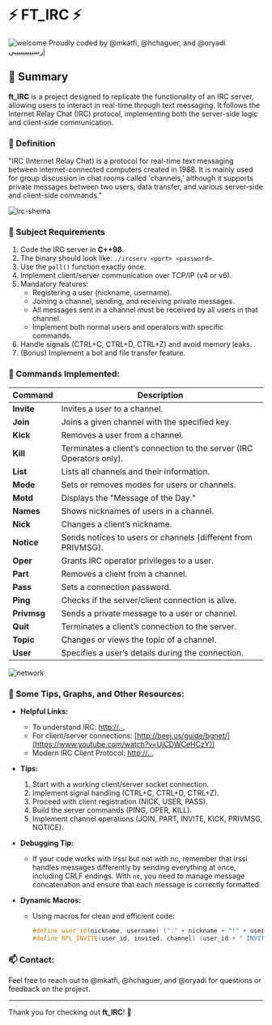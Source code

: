 
# ⚡ FT_IRC ⚡
![welcome](https://github.com/user-attachments/assets/e7c3d537-f72d-48c4-83d8-62e451b9e8a3)
Proudly coded by @mkatfi, @hchaguer, and @oryadi  إرسيييييييييي

## 💫 Summary
**ft_IRC** is a project designed to replicate the functionality of an IRC server, allowing users to interact in real-time through text messaging. It follows the Internet Relay Chat (IRC) protocol, implementing both the server-side logic and client-side communication.

### 🔮 Definition
"IRC (Internet Relay Chat) is a protocol for real-time text messaging between internet-connected computers created in 1988. It is mainly used for group discussion in chat rooms called 'channels,' although it supports private messages between two users, data transfer, and various server-side and client-side commands."

![irc-shema](https://github.com/user-attachments/assets/9d141f25-9a13-4541-adc3-fd207ac2ecb1)

### 💾 Subject Requirements
1. Code the IRC server in **C++98**.
2. The binary should look like: `./ircserv <port> <password>`.
3. Use the `poll()` function exactly once.
4. Implement client/server communication over TCP/IP (v4 or v6).
5. Mandatory features:
   - Registering a user (nickname, username).
   - Joining a channel, sending, and receiving private messages.
   - All messages sent in a channel must be received by all users in that channel.
   - Implement both normal users and operators with specific commands.
6. Handle signals (CTRL+C, CTRL+D, CTRL+Z) and avoid memory leaks.
7. (Bonus) Implement a bot and file transfer feature.

### 🔆 Commands Implemented:
| Command  | Description |
|----------|-------------|
| **Invite**  | Invites a user to a channel. |
| **Join**    | Joins a given channel with the specified key. |
| **Kick**    | Removes a user from a channel. |
| **Kill**    | Terminates a client’s connection to the server (IRC Operators only). |
| **List**    | Lists all channels and their information. |
| **Mode**    | Sets or removes modes for users or channels. |
| **Motd**    | Displays the "Message of the Day." |
| **Names**   | Shows nicknames of users in a channel. |
| **Nick**    | Changes a client’s nickname. |
| **Notice**  | Sends notices to users or channels (different from PRIVMSG). |
| **Oper**    | Grants IRC operator privileges to a user. |
| **Part**    | Removes a client from a channel. |
| **Pass**    | Sets a connection password. |
| **Ping**    | Checks if the server/client connection is alive. |
| **Privmsg** | Sends a private message to a user or channel. |
| **Quit**    | Terminates a client’s connection to the server. |
| **Topic**   | Changes or views the topic of a channel. |
| **User**    | Specifies a user’s details during the connection. |


![network](https://github.com/user-attachments/assets/99eb751d-e308-4723-93e2-5bffd7613f19)

### 🎁 Some Tips, Graphs, and Other Resources:
- **Helpful Links:**
  - To understand IRC: [http://...](https://www.youtube.com/watch?v=JpLwB14L2Rk)
  - For client/server connections: [http://beej.us/guide/bgnet/](https://www.youtube.com/watch?v=UjCDWCeHCzY))
  - Modern IRC Client Protocol: [http://...](https://modern.ircdocs.horse/)

- **Tips:**
  1. Start with a working client/server socket connection.
  2. Implement signal handling (CTRL+C, CTRL+D, CTRL+Z).
  3. Proceed with client registration (NICK, USER, PASS).
  4. Build the server commands (PING, OPER, KILL).
  5. Implement channel operations (JOIN, PART, INVITE, KICK, PRIVMSG, NOTICE).

- **Debugging Tip:**
  - If your code works with irssi but not with nc, remember that irssi handles messages differently by sending everything at once, including CRLF endings. With `nc`, you need to manage message concatenation and ensure that each message is correctly formatted.

- **Dynamic Macros:**
  - Using macros for clean and efficient code:
    ```cpp
    #define user_id(nickname, username) (":" + nickname + "!" + username + "@localhost")
    #define RPL_INVITE(user_id, invited, channel) (user_id + " INVITE " + invited + " #" + channel + "\r\n")
    ```

### 📫 Contact:
Feel free to reach out to @mkatfi, @hchaguer, and @oryadi for questions or feedback on the project.

---

Thank you for checking out **ft_IRC**! 🙌
